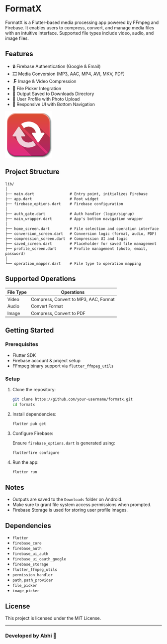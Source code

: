 # FormatX

FormatX is a Flutter-based media processing app powered by FFmpeg and Firebase. It enables users to compress, convert, and manage media files with an intuitive interface. Supported file types include video, audio, and image files.

## Features

- 🔒 Firebase Authentication (Google & Email)
- 🎞 Media Conversion (MP3, AAC, MP4, AVI, MKV, PDF)
- 🗜 Image & Video Compression
- 📂 File Picker Integration
- 💾 Output Saved to Downloads Directory
- 👤 User Profile with Photo Upload
- 📱 Responsive UI with Bottom Navigation



<img src="assets/home_logo.png" width="150"/>

## Project Structure

```
lib/
│
├── main.dart                # Entry point, initializes Firebase
├── app.dart                 # Root widget
├── firebase_options.dart    # Firebase configuration
│
├── auth_gate.dart           # Auth handler (login/signup)
├── main_wrapper.dart        # App's bottom navigation wrapper
│
├── home_screen.dart         # File selection and operation interface
├── conversion_screen.dart   # Conversion logic (format, audio, PDF)
├── compression_screen.dart  # Compression UI and logic
├── saved_screen.dart        # Placeholder for saved file management
├── profile_screen.dart      # Profile management (photo, email, password)
│
└── operation_mapper.dart    # File type to operation mapping
```

## Supported Operations

| File Type | Operations                          |
|-----------|--------------------------------------|
| Video     | Compress, Convert to MP3, AAC, Format |
| Audio     | Convert Format                      |
| Image     | Compress, Convert to PDF            |

## Getting Started

### Prerequisites

- Flutter SDK
- Firebase account & project setup
- FFmpeg binary support via `flutter_ffmpeg_utils`

### Setup

1. Clone the repository:

   ```bash
   git clone https://github.com/your-username/formatx.git
   cd formatx
   ```

2. Install dependencies:

   ```bash
   flutter pub get
   ```

3. Configure Firebase:

   Ensure `firebase_options.dart` is generated using:

   ```bash
   flutterfire configure
   ```

4. Run the app:

   ```bash
   flutter run
   ```

## Notes

- Outputs are saved to the `Downloads` folder on Android.
- Make sure to grant file system access permissions when prompted.
- Firebase Storage is used for storing user profile images.

## Dependencies

- `flutter`
- `firebase_core`
- `firebase_auth`
- `firebase_ui_auth`
- `firebase_ui_oauth_google`
- `firebase_storage`
- `flutter_ffmpeg_utils`
- `permission_handler`
- `path`, `path_provider`
- `file_picker`
- `image_picker`

## License

This project is licensed under the MIT License.

---

### Developed by Abhi 🚀
